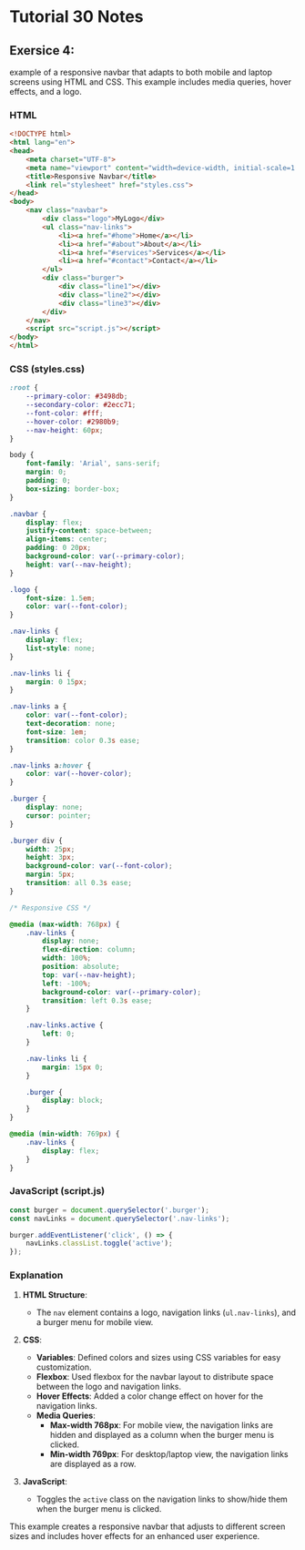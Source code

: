 # Tutorial **30** Notes

## Exersice 4:

example of a responsive navbar that adapts to both mobile and laptop screens using HTML and CSS. This example includes media queries, hover effects, and a logo.

### HTML

```html
<!DOCTYPE html>
<html lang="en">
<head>
    <meta charset="UTF-8">
    <meta name="viewport" content="width=device-width, initial-scale=1.0">
    <title>Responsive Navbar</title>
    <link rel="stylesheet" href="styles.css">
</head>
<body>
    <nav class="navbar">
        <div class="logo">MyLogo</div>
        <ul class="nav-links">
            <li><a href="#home">Home</a></li>
            <li><a href="#about">About</a></li>
            <li><a href="#services">Services</a></li>
            <li><a href="#contact">Contact</a></li>
        </ul>
        <div class="burger">
            <div class="line1"></div>
            <div class="line2"></div>
            <div class="line3"></div>
        </div>
    </nav>
    <script src="script.js"></script>
</body>
</html>
```

### CSS (styles.css)

```css
:root {
    --primary-color: #3498db;
    --secondary-color: #2ecc71;
    --font-color: #fff;
    --hover-color: #2980b9;
    --nav-height: 60px;
}

body {
    font-family: 'Arial', sans-serif;
    margin: 0;
    padding: 0;
    box-sizing: border-box;
}

.navbar {
    display: flex;
    justify-content: space-between;
    align-items: center;
    padding: 0 20px;
    background-color: var(--primary-color);
    height: var(--nav-height);
}

.logo {
    font-size: 1.5em;
    color: var(--font-color);
}

.nav-links {
    display: flex;
    list-style: none;
}

.nav-links li {
    margin: 0 15px;
}

.nav-links a {
    color: var(--font-color);
    text-decoration: none;
    font-size: 1em;
    transition: color 0.3s ease;
}

.nav-links a:hover {
    color: var(--hover-color);
}

.burger {
    display: none;
    cursor: pointer;
}

.burger div {
    width: 25px;
    height: 3px;
    background-color: var(--font-color);
    margin: 5px;
    transition: all 0.3s ease;
}

/* Responsive CSS */

@media (max-width: 768px) {
    .nav-links {
        display: none;
        flex-direction: column;
        width: 100%;
        position: absolute;
        top: var(--nav-height);
        left: -100%;
        background-color: var(--primary-color);
        transition: left 0.3s ease;
    }

    .nav-links.active {
        left: 0;
    }

    .nav-links li {
        margin: 15px 0;
    }

    .burger {
        display: block;
    }
}

@media (min-width: 769px) {
    .nav-links {
        display: flex;
    }
}
```

### JavaScript (script.js)

```javascript
const burger = document.querySelector('.burger');
const navLinks = document.querySelector('.nav-links');

burger.addEventListener('click', () => {
    navLinks.classList.toggle('active');
});
```

### Explanation

1. **HTML Structure**:
    - The `nav` element contains a logo, navigation links (`ul.nav-links`), and a burger menu for mobile view.
  
2. **CSS**:
    - **Variables**: Defined colors and sizes using CSS variables for easy customization.
    - **Flexbox**: Used flexbox for the navbar layout to distribute space between the logo and navigation links.
    - **Hover Effects**: Added a color change effect on hover for the navigation links.
    - **Media Queries**: 
        - **Max-width 768px**: For mobile view, the navigation links are hidden and displayed as a column when the burger menu is clicked.
        - **Min-width 769px**: For desktop/laptop view, the navigation links are displayed as a row.

3. **JavaScript**:
    - Toggles the `active` class on the navigation links to show/hide them when the burger menu is clicked.

This example creates a responsive navbar that adjusts to different screen sizes and includes hover effects for an enhanced user experience.